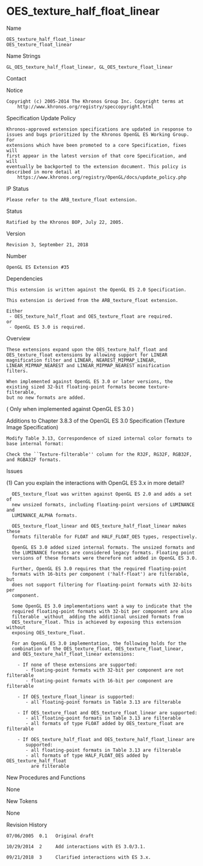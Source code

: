 # OES_texture_half_float_linear

Name

    OES_texture_half_float_linear
    OES_texture_float_linear

Name Strings

    GL_OES_texture_half_float_linear, GL_OES_texture_float_linear

Contact


Notice

    Copyright (c) 2005-2014 The Khronos Group Inc. Copyright terms at
        http://www.khronos.org/registry/speccopyright.html

Specification Update Policy

    Khronos-approved extension specifications are updated in response to
    issues and bugs prioritized by the Khronos OpenGL ES Working Group. For
    extensions which have been promoted to a core Specification, fixes will
    first appear in the latest version of that core Specification, and will
    eventually be backported to the extension document. This policy is
    described in more detail at
        https://www.khronos.org/registry/OpenGL/docs/update_policy.php

IP Status

    Please refer to the ARB_texture_float extension.

Status

    Ratified by the Khronos BOP, July 22, 2005.

Version

    Revision 3, September 21, 2018

Number

    OpenGL ES Extension #35

Dependencies

    This extension is written against the OpenGL ES 2.0 Specification.

    This extension is derived from the ARB_texture_float extension.

    Either
     - OES_texture_half_float and OES_texture_float are required.
    or
     - OpenGL ES 3.0 is required.

Overview

    These extensions expand upon the OES_texture_half_float and
    OES_texture_float extensions by allowing support for LINEAR
    magnification filter and LINEAR, NEAREST_MIPMAP_LINEAR,
    LINEAR_MIPMAP_NEAREST and LINEAR_MIPMAP_NEAREST minification
    filters.

    When implemented against OpenGL ES 3.0 or later versions, the
    existing sized 32-bit floating-point formats become texture-filterable,
    but no new formats are added.


(  Only when implemented against OpenGL ES 3.0  )

Additions to Chapter 3.8.3 of the OpenGL ES 3.0 Specification
(Texture Image Specification)

    Modify Table 3.13, Correspondence of sized internal color formats to base internal format:

    Check the ``Texture-filterable'' column for the R32F, RG32F, RGB32F, and RGBA32F formats.


Issues

   (1) Can you explain the interactions with OpenGL ES 3.x in more detail?

      OES_texture_float was written against OpenGL ES 2.0 and adds a set of
      new unsized formats, including floating-point versions of LUMINANCE and
      LUMINANCE_ALPHA formats.

      OES_texture_float_linear and OES_texture_half_float_linear makes these
      formats filterable for FLOAT and HALF_FLOAT_OES types, respectively.

      OpenGL ES 3.0 added sized internal formats. The unsized formats and
      the LUMINANCE formats are considered legacy formats. Floating point
      versions of these formats were therefore not added in OpenGL ES 3.0.

      Further, OpenGL ES 3.0 requires that the required floating-point
      formats with 16-bits per component ('half-float') are filterable, but
      does not support filtering for floating-point formats with 32-bits per
      component.

      Some OpenGL ES 3.0 implementations want a way to indicate that the
      required floating-point formats with 32-bit per component are also
      filterable _without_ adding the additional unsized formats from
      OES_texture_float. This is achieved by exposing this extension without
      exposing OES_texture_float.

      For an OpenGL ES 3.0 implementation, the following holds for the
      combination of the OES_texture_float, OES_texture_float_linear,
      and OES_texture_half_float_linear extensions:

        - If none of these extensions are supported:
           - floating-point formats with 32-bit per component are not filterable
           - floating-point formats with 16-bit per component are filterable

        - If OES_texture_float_linear is supported:
           - all floating-point formats in Table 3.13 are filterable

        - If OES_texture_float and OES_texture_float_linear are supported:
           - all floating-point formats in Table 3.13 are filterable
           - all formats of type FLOAT added by OES_texture_float are filterable

        - If OES_texture_half_float and OES_texture_half_float_linear are
           supported:
           - all floating-point formats in Table 3.13 are filterable
           - all formats of type HALF_FLOAT_OES added by OES_texture_half_float
             are filterable

New Procedures and Functions

   None

New Tokens

   None

Revision History

    07/06/2005  0.1   Original draft

    10/29/2014  2     Add interactions with ES 3.0/3.1.

    09/21/2018  3     Clarified interactions with ES 3.x.
